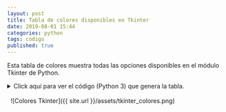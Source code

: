 ```yaml
---
layout: post
title: Tabla de colores disponibles en Tkinter
date: 2019-08-01 15:44
categories: python
tags: codigo
published: true
---
```


Esta tabla de colores muestra todas las opciones disponibles en el módulo Tkinter de Python.
<details> 
  <summary>Click aquí para ver el código (Python 3) que genera la tabla.</summary>
  <pre><code>#------------------------------------------------------
# Fuente: http://stackoverflow.com/questions/4969543/colour-chart-for-tkinter-and-tix-using-python
#------------------------------------------------------
from tkinter import *

FUENTE = 13
COLORES = ['snow', 'ghost white', 'white smoke', 'gainsboro', 'floral white', 'old lace',
    'linen', 'antique white', 'papaya whip', 'blanched almond', 'bisque', 'peach puff',
    'navajo white', 'lemon chiffon', 'mint cream', 'azure', 'alice blue', 'lavender',
    'lavender blush', 'misty rose', 'dark slate gray', 'dim gray', 'slate gray',
    'light slate gray', 'gray', 'light grey', 'midnight blue', 'navy', 'cornflower blue', 'dark slate blue',
    'slate blue', 'medium slate blue', 'light slate blue', 'medium blue', 'royal blue',  'blue',
    'dodger blue', 'deep sky blue', 'sky blue', 'light sky blue', 'steel blue', 'light steel blue',
    'light blue', 'powder blue', 'pale turquoise', 'dark turquoise', 'medium turquoise', 'turquoise',
    'cyan', 'light cyan', 'cadet blue', 'medium aquamarine', 'aquamarine', 'dark green', 'dark olive green',
    'dark sea green', 'sea green', 'medium sea green', 'light sea green', 'pale green', 'spring green',
    'lawn green', 'medium spring green', 'green yellow', 'lime green', 'yellow green',
    'forest green', 'olive drab', 'dark khaki', 'khaki', 'pale goldenrod', 'light goldenrod yellow',
    'light yellow', 'yellow', 'gold', 'light goldenrod', 'goldenrod', 'dark goldenrod', 'rosy brown',
    'indian red', 'saddle brown', 'sandy brown',
    'dark salmon', 'salmon', 'light salmon', 'orange', 'dark orange',
    'coral', 'light coral', 'tomato', 'orange red', 'red', 'hot pink', 'deep pink', 'pink', 'light pink',
    'pale violet red', 'maroon', 'medium violet red', 'violet red',
    'medium orchid', 'dark orchid', 'dark violet', 'blue violet', 'purple', 'medium purple',
    'thistle', 'snow2', 'snow3',
    'snow4', 'seashell2', 'seashell3', 'seashell4', 'AntiqueWhite1', 'AntiqueWhite2',
    'AntiqueWhite3', 'AntiqueWhite4', 'bisque2', 'bisque3', 'bisque4', 'PeachPuff2',
    'PeachPuff3', 'PeachPuff4', 'NavajoWhite2', 'NavajoWhite3', 'NavajoWhite4',
    'LemonChiffon2', 'LemonChiffon3', 'LemonChiffon4', 'cornsilk2', 'cornsilk3',
    'cornsilk4', 'ivory2', 'ivory3', 'ivory4', 'honeydew2', 'honeydew3', 'honeydew4',
    'LavenderBlush2', 'LavenderBlush3', 'LavenderBlush4', 'MistyRose2', 'MistyRose3',
    'MistyRose4', 'azure2', 'azure3', 'azure4', 'SlateBlue1', 'SlateBlue2', 'SlateBlue3',
    'SlateBlue4', 'RoyalBlue1', 'RoyalBlue2', 'RoyalBlue3', 'RoyalBlue4', 'blue2', 'blue4',
    'DodgerBlue2', 'DodgerBlue3', 'DodgerBlue4', 'SteelBlue1', 'SteelBlue2',
    'SteelBlue3', 'SteelBlue4', 'DeepSkyBlue2', 'DeepSkyBlue3', 'DeepSkyBlue4',
    'SkyBlue1', 'SkyBlue2', 'SkyBlue3', 'SkyBlue4', 'LightSkyBlue1', 'LightSkyBlue2',
    'LightSkyBlue3', 'LightSkyBlue4', 'SlateGray1', 'SlateGray2', 'SlateGray3',
    'SlateGray4', 'LightSteelBlue1', 'LightSteelBlue2', 'LightSteelBlue3',
    'LightSteelBlue4', 'LightBlue1', 'LightBlue2', 'LightBlue3', 'LightBlue4',
    'LightCyan2', 'LightCyan3', 'LightCyan4', 'PaleTurquoise1', 'PaleTurquoise2',
    'PaleTurquoise3', 'PaleTurquoise4', 'CadetBlue1', 'CadetBlue2', 'CadetBlue3',
    'CadetBlue4', 'turquoise1', 'turquoise2', 'turquoise3', 'turquoise4', 'cyan2', 'cyan3',
    'cyan4', 'DarkSlateGray1', 'DarkSlateGray2', 'DarkSlateGray3', 'DarkSlateGray4',
    'aquamarine2', 'aquamarine4', 'DarkSeaGreen1', 'DarkSeaGreen2', 'DarkSeaGreen3',
    'DarkSeaGreen4', 'SeaGreen1', 'SeaGreen2', 'SeaGreen3', 'PaleGreen1', 'PaleGreen2',
    'PaleGreen3', 'PaleGreen4', 'SpringGreen2', 'SpringGreen3', 'SpringGreen4',
    'green2', 'green3', 'green4', 'chartreuse2', 'chartreuse3', 'chartreuse4',
    'OliveDrab1', 'OliveDrab2', 'OliveDrab4', 'DarkOliveGreen1', 'DarkOliveGreen2',
    'DarkOliveGreen3', 'DarkOliveGreen4', 'khaki1', 'khaki2', 'khaki3', 'khaki4',
    'LightGoldenrod1', 'LightGoldenrod2', 'LightGoldenrod3', 'LightGoldenrod4',
    'LightYellow2', 'LightYellow3', 'LightYellow4', 'yellow2', 'yellow3', 'yellow4',
    'gold2', 'gold3', 'gold4', 'goldenrod1', 'goldenrod2', 'goldenrod3', 'goldenrod4',
    'DarkGoldenrod1', 'DarkGoldenrod2', 'DarkGoldenrod3', 'DarkGoldenrod4',
    'RosyBrown1', 'RosyBrown2', 'RosyBrown3', 'RosyBrown4', 'IndianRed1', 'IndianRed2',
    'IndianRed3', 'IndianRed4', 'sienna1', 'sienna2', 'sienna3', 'sienna4', 'burlywood1',
    'burlywood2', 'burlywood3', 'burlywood4', 'wheat1', 'wheat2', 'wheat3', 'wheat4', 'tan1',
    'tan2', 'tan4', 'chocolate1', 'chocolate2', 'chocolate3', 'firebrick1', 'firebrick2',
    'firebrick3', 'firebrick4', 'brown1', 'brown2', 'brown3', 'brown4', 'salmon1', 'salmon2',
    'salmon3', 'salmon4', 'LightSalmon2', 'LightSalmon3', 'LightSalmon4', 'orange2',
    'orange3', 'orange4', 'DarkOrange1', 'DarkOrange2', 'DarkOrange3', 'DarkOrange4',
    'coral1', 'coral2', 'coral3', 'coral4', 'tomato2', 'tomato3', 'tomato4', 'OrangeRed2',
    'OrangeRed3', 'OrangeRed4', 'red2', 'red3', 'red4', 'DeepPink2', 'DeepPink3', 'DeepPink4',
    'HotPink1', 'HotPink2', 'HotPink3', 'HotPink4', 'pink1', 'pink2', 'pink3', 'pink4',
    'LightPink1', 'LightPink2', 'LightPink3', 'LightPink4', 'PaleVioletRed1',
    'PaleVioletRed2', 'PaleVioletRed3', 'PaleVioletRed4', 'maroon1', 'maroon2',
    'maroon3', 'maroon4', 'VioletRed1', 'VioletRed2', 'VioletRed3', 'VioletRed4',
    'magenta2', 'magenta3', 'magenta4', 'orchid1', 'orchid2', 'orchid3', 'orchid4', 'plum1',
    'plum2', 'plum3', 'plum4', 'MediumOrchid1', 'MediumOrchid2', 'MediumOrchid3',
    'MediumOrchid4', 'DarkOrchid1', 'DarkOrchid2', 'DarkOrchid3', 'DarkOrchid4',
    'purple1', 'purple2', 'purple3', 'purple4', 'MediumPurple1', 'MediumPurple2',
    'MediumPurple3', 'MediumPurple4', 'thistle1', 'thistle2', 'thistle3', 'thistle4',
    'gray1', 'gray2', 'gray3', 'gray4', 'gray5', 'gray6', 'gray7', 'gray8', 'gray9', 'gray10',
    'gray11', 'gray12', 'gray13', 'gray14', 'gray15', 'gray16', 'gray17', 'gray18', 'gray19',
    'gray20', 'gray21', 'gray22', 'gray23', 'gray24', 'gray25', 'gray26', 'gray27', 'gray28',
    'gray29', 'gray30', 'gray31', 'gray32', 'gray33', 'gray34', 'gray35', 'gray36', 'gray37',
    'gray38', 'gray39', 'gray40', 'gray42', 'gray43', 'gray44', 'gray45', 'gray46', 'gray47',
    'gray48', 'gray49', 'gray50', 'gray51', 'gray52', 'gray53', 'gray54', 'gray55', 'gray56',
    'gray57', 'gray58', 'gray59', 'gray60', 'gray61', 'gray62', 'gray63', 'gray64', 'gray65',
    'gray66', 'gray67', 'gray68', 'gray69', 'gray70', 'gray71', 'gray72', 'gray73', 'gray74',
    'gray75', 'gray76', 'gray77', 'gray78', 'gray79', 'gray80', 'gray81', 'gray82', 'gray83',
    'gray84', 'gray85', 'gray86', 'gray87', 'gray88', 'gray89', 'gray90', 'gray91', 'gray92',
    'gray93', 'gray94', 'gray95', 'gray97', 'gray98', 'gray99']

ventana = Tk()
ventana.title("Colores disponibles en Tkinter")
fila = 0
col = 0
for color in COLORES:
    e = Label(ventana, text=color, background=color, font=(None, -FUENTE))
    e.grid(row=fila, column=col, sticky=E+W)
    fila += 1
    if (fila > 36):
        fila = 0
        col += 1
ventana.mainloop()</code></pre>
</details>
<br/>&nbsp;
![Colores Tkinter]({{ site.url }}/assets/tkinter_colores.png)
